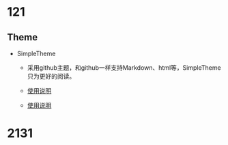 # 121

## Theme

- SimpleTheme

  - 采用github主题，和github一样支持Markdown、html等，SimpleTheme只为更好的阅读。
  
  - [使用说明](use/use.md)
  
  - [使用说明](use/use1.md)
  
<h1>2131</h1>

<script>
		Bmob.initialize("d6f5df1e30903a0a49634f3ac9c96ecf", "29bc5d837e8c6054da46fde3ddfce1c8");

		var TestObject = Bmob.Object.extend("{{ site.title }}");
		var testObject = new TestObject();
		testObject.save({
			posts: "{{ page.name }}"
		}, {
			success: function(object) {
				alert("成功");
			},
			error: function(model, error) {
				alert("错误");
			}
		});
		
		var TestObject = Bmob.Object.extend("{{ site.title }}");
		var query = new Bmob.Query(TestObject);
		// 查询所有数据
		query.equalTo("posts", "{{ page.name }}");
		query.find({
			success: function(results) {
				document.getElementById("numb").innerHTML = "阅读   "+results.length;
			},
			error: function(error) {
			}
		});
</script>